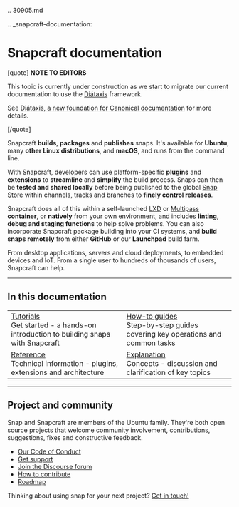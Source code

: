 .. 30905.md

.. _snapcraft-documentation:

# Snapcraft documentation

[quote]
 **NOTE TO EDITORS** 

This topic is currently under construction as we start to migrate our current documentation to use the [Diátaxis](https://diataxis.fr/) framework.

See [ Diátaxis, a new foundation for Canonical documentation](https://ubuntu.com/blog/diataxis-a-new-foundation-for-canonical-documentation) for more details.

[/quote]

Snapcraft **builds**, **packages** and **publishes** snaps. It's available for **Ubuntu**, many **other Linux distributions**, and **macOS**, and runs from the command line.

With Snapcraft, developers can use platform-specific **plugins** and **extensions** to **streamline** and **simplify** the build process. Snaps can then be **tested and shared locally** before being published to the global [Snap Store](https://snapcraft.io/store) within channels, tracks and branches to **finely control releases**.

Snapcraft does all of this within a self-launched [LXD](https://linuxcontainers.org/lxd/docs/master/) or [Multipass](https://multipass.run/docs) **container**, or **natively** from your own environment, and includes **linting, debug and staging functions** to help solve problems. You can also incorporate Snapcraft package building into your CI systems, and **build snaps remotely** from either **GitHub** or our **Launchpad** build farm.

From desktop applications, servers and cloud deployments, to embedded devices and IoT. From a single user to hundreds of thousands of users, Snapcraft can help.

---

## In this documentation

| | |
|--|--|
|  [Tutorials](/t/snapcraft-tutorials/31037)</br>  Get started - a hands-on introduction to building snaps with Snapcraft </br> |  [How-to guides](/t/snapcraft-how-to-guides/31049/2) </br> Step-by-step guides covering key operations and common tasks |
|  [Reference](/t/snapcraft-reference/31051/2) </br> Technical information - plugins, extensions and architecture | [Explanation](/t/snapcraft-explanation-guides/31050/2) </br> Concepts - discussion and clarification of key topics  |

---

## Project and community

Snap and Snapcraft are members of the Ubuntu family. They're both open source projects that welcome community involvement, contributions, suggestions, fixes and constructive feedback.

* [Our Code of Conduct](https://ubuntu.com/community/code-of-conduct)
* [Get support](https://forum.snapcraft.io/c/snap/14)
* [Join the Discourse forum](https://forum.snapcraft.io/)
* [How to contribute](/t/documentation-guidelines/3798)
* [Roadmap](/t/the-snapd-roadmap/1973)

Thinking about using snap for your next project? [Get in touch!](https://forum.snapcraft.io/)